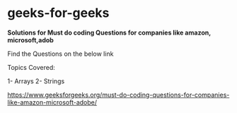 # geeks-for-geeks

 **Solutions for Must do coding Questions for companies like amazon, microsoft,adob**
 
 Find the Questions on the below link
 
 Topics Covered:
  
  1- Arrays
  2- Strings
 
 https://www.geeksforgeeks.org/must-do-coding-questions-for-companies-like-amazon-microsoft-adobe/


